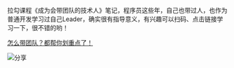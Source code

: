 拉勾课程《成为会带团队的技术人》笔记，程序员这些年，自己也带过人，也作为普通开发学习过自己Leader，确实很有指导意义，有兴趣可以扫码、点击链接学习一下，很不错的哟！

[怎么带团队？都帮你划重点了！](https://t5.lagounews.com/FR71R5RLcs8CF)

![分享](./README/618ED1A7DB615C11CA93F9F09E736686.jpg)